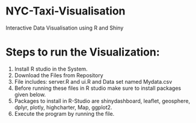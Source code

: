 # NYC-Taxi-Visualisation

Interactive Data Visualisation using R and Shiny

# Steps to run the Visualization:

1.	Install R studio in the System.
2.	Download the Files from Repository 
3.	File includes: server.R and ui.R and Data set named Mydata.csv
4.	Before running these files in R studio make sure to install packages given below.
5.	Packages to install in R-Studio are shinydashboard, leaflet, geosphere, dplyr, plotly, highcharter, Map, ggplot2.
6.	Execute the program by running the file.


